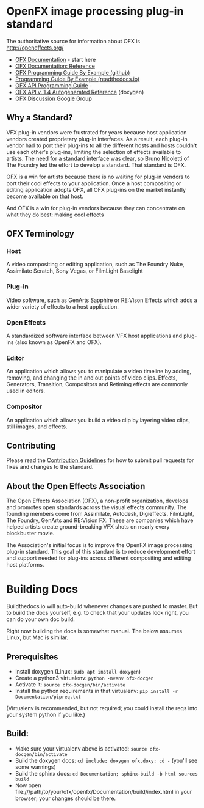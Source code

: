 # OpenFX image processing plug-in standard

The authoritative source for information about OFX is http://openeffects.org/

* [OFX Documentation](https://openfx.readthedocs.io/en/master) - start here
* [OFX Documentation: Reference](https://openfx.readthedocs.io/en/master/Reference)
* [OFX Programming Guide By Example (github)](https://github.com/ofxa/openfx/tree/master/Documentation/old_doc/Guide)
* [Programming Guide By Example (readthedocs.io)](https://openfx.readthedocs.io/en/master/Guide)
* [OFX API Programming Guide](http://openeffects.org/documentation/guide) -
* [OFX API v. 1.4 Autogenerated Reference](http://openeffects.org/documentation/api_doc) (doxygen)
* [OFX Discussion Google Group](https://groups.google.com/forum/#!forum/ofx-discussion)

## Why a Standard?
VFX plug-in vendors were frustrated for years because host application vendors created proprietary plug-in interfaces. As a result, each plug-in vendor had to port their plug-ins to all the different hosts and hosts couldn't use each other's plug-ins, limiting the selection of effects available to artists. The need for a standard interface was clear, so Bruno Nicoletti of The Foundry led the effort to develop a standard. That standard is OFX.

OFX is a win for artists because there is no waiting for plug-in vendors to port their cool effects to your application. Once a host compositing or editing application adopts OFX, all OFX plug-ins on the market instantly become available on that host.

And OFX is a win for plug-in vendors because they can concentrate on what they do best: making cool effects

## OFX Terminology
### Host
A video compositing or editing application, such as The Foundry Nuke, Assimilate Scratch, Sony Vegas, or FilmLight Baselight
### Plug-in
Video software, such as GenArts Sapphire or RE:Vison Effects which adds a wider variety of effects to a host application.
### Open Effects
A standardized software interface between VFX host applications and plug-ins (also known as OpenFX and OFX).
### Editor
An application which allows you to manipulate a video timeline by adding, removing, and changing the in and out points of video clips. Effects, Generators, Transition, Compositors and Retiming effects are commonly used in editors.
### Compositor
An application which allows you build a video clip by layering video clips, still images, and effects.

## Contributing

Please read the [Contribution Guidelines](https://github.com/ofxa/openfx/wiki/Extending-OpenFX-Guidelines) for how to submit pull requests for fixes and changes to the standard.

## About the Open Effects Association

The Open Effects Association (OFX), a non-profit organization, develops and promotes open standards across the visual effects community. The founding members come from Assimilate, Autodesk, Digieffects, FilmLight, The Foundry, GenArts and RE:Vision FX. These are companies which have helped artists create ground-breaking VFX shots on nearly every blockbuster movie.

The Association's initial focus is to improve the OpenFX image processing plug-in standard. This goal of this standard is to reduce development effort and support needed for plug-ins across different compositing and editing host platforms.

# Building Docs

Buildthedocs.io will auto-build whenever changes are pushed to master.
But to build the docs yourself, e.g. to check that your updates look
right, you can do your own doc build.

Right now building the docs is somewhat manual. The below assumes
Linux, but Mac is similar.

## Prerequisites

* Install doxygen (Linux: `sudo apt install doxygen`)
* Create a python3 virtualenv: `python -mvenv ofx-docgen`
* Activate it: `source ofx-docgen/bin/activate`
* Install the python requirements in that virtualenv: `pip install -r Documentation/pipreq.txt`

(Virtualenv is recommended, but not required; you could install the reqs into your
system python if you like.)

## Build:

* Make sure your virtualenv above is activated: `source ofx-docgen/bin/activate`
* Build the doxygen docs: `cd include; doxygen ofx.doxy; cd -` (you'll see
  some warnings)
* Build the sphinx docs:
  `cd Documentation; sphinx-build -b html sources build`
* Now open
  file:///path/to/your/ofx/openfx/Documentation/build/index.html in
  your browser; your changes should be there.
